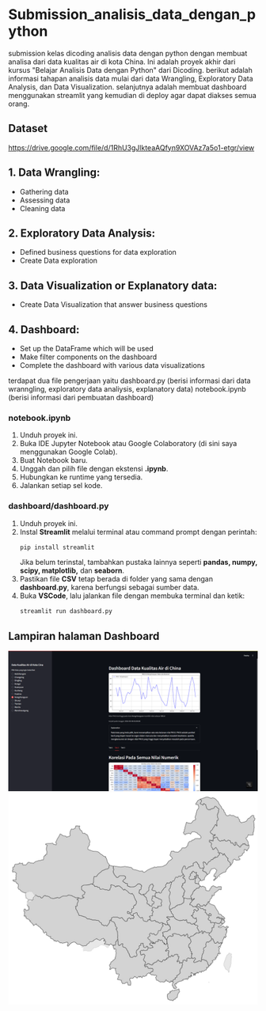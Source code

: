 # Submission_analisis_data_dengan_python
submission kelas dicoding analisis data dengan python dengan membuat analisa dari data kualitas air di kota China. Ini adalah proyek akhir dari kursus "Belajar Analisis Data dengan Python" dari Dicoding. berikut adalah informasi tahapan analisis data mulai dari data Wrangling, Exploratory Data Analysis, dan Data Visualization. selanjutnya adalah membuat dashboard menggunakan streamlit yang kemudian di deploy agar dapat diakses semua orang.

## Dataset
https://drive.google.com/file/d/1RhU3gJlkteaAQfyn9XOVAz7a5o1-etgr/view

## 1. Data Wrangling:
- Gathering data
- Assessing data
- Cleaning data
## 2. Exploratory Data Analysis:
- Defined business questions for data exploration
- Create Data exploration
## 3. Data Visualization or Explanatory data:
- Create Data Visualization that answer business questions
## 4. Dashboard:
- Set up the DataFrame which will be used
- Make filter components on the dashboard
- Complete the dashboard with various data visualizations

terdapat dua file pengerjaan yaitu
dashboard.py (berisi informasi dari data wranngling, exploratory data analiysis, explanatory data)
notebook.ipynb (berisi informasi dari pembuatan dashboard)

### **notebook.ipynb**  
1. Unduh proyek ini.  
2. Buka IDE Jupyter Notebook atau Google Colaboratory (di sini saya menggunakan Google Colab).  
3. Buat Notebook baru.
4. Unggah dan pilih file dengan ekstensi **.ipynb**.  
5. Hubungkan ke runtime yang tersedia.  
6. Jalankan setiap sel kode.  

### **dashboard/dashboard.py**  
1. Unduh proyek ini.  
2. Instal **Streamlit** melalui terminal atau command prompt dengan perintah:  
   ```sh
   pip install streamlit
   ```  
   Jika belum terinstal, tambahkan pustaka lainnya seperti **pandas, numpy, scipy, matplotlib,** dan **seaborn**.  
3. Pastikan file **CSV** tetap berada di folder yang sama dengan **dashboard.py**, karena berfungsi sebagai sumber data.  
4. Buka **VSCode**, lalu jalankan file dengan membuka terminal dan ketik:  
   ```sh
   streamlit run dashboard.py
   ```
## Lampiran halaman Dashboard
![image](tampilan_dashboard.png)
![image](china.jpg)
